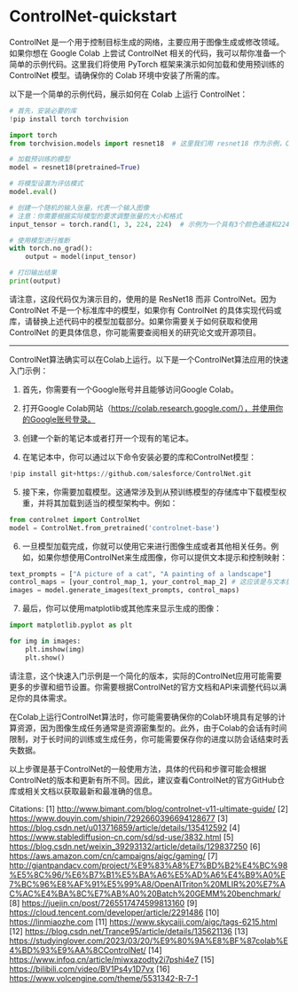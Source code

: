 # ControlNet-quickstart
ControlNet 是一个用于控制目标生成的网络，主要应用于图像生成或修改领域。如果你想在 Google Colab 上尝试 ControlNet 相关的代码，我可以帮你准备一个简单的示例代码。这里我们将使用 PyTorch 框架来演示如何加载和使用预训练的 ControlNet 模型。请确保你的 Colab 环境中安装了所需的库。

以下是一个简单的示例代码，展示如何在 Colab 上运行 ControlNet：

```python
# 首先，安装必要的库
!pip install torch torchvision

import torch
from torchvision.models import resnet18  # 这里我们用 resnet18 作为示例，ControlNet 的使用类似

# 加载预训练的模型
model = resnet18(pretrained=True)

# 将模型设置为评估模式
model.eval()

# 创建一个随机的输入张量，代表一个输入图像
# 注意：你需要根据实际模型的要求调整张量的大小和格式
input_tensor = torch.rand(1, 3, 224, 224)  # 示例为一个具有3个颜色通道和224x224大小的假图像

# 使用模型进行推断
with torch.no_grad():
    output = model(input_tensor)

# 打印输出结果
print(output)
```

请注意，这段代码仅为演示目的，使用的是 ResNet18 而非 ControlNet。因为 ControlNet 不是一个标准库中的模型，如果你有 ControlNet 的具体实现代码或库，请替换上述代码中的模型加载部分。如果你需要关于如何获取和使用 ControlNet 的更具体信息，你可能需要查阅相关的研究论文或开源项目。

-----

ControlNet算法确实可以在Colab上运行。以下是一个ControlNet算法应用的快速入门示例：

1. 首先，你需要有一个Google账号并且能够访问Google Colab。

2. 打开Google Colab网站（https://colab.research.google.com/），并使用你的Google账号登录。

3. 创建一个新的笔记本或者打开一个现有的笔记本。

4. 在笔记本中，你可以通过以下命令安装必要的库和ControlNet模型：

```python
!pip install git+https://github.com/salesforce/ControlNet.git
```

5. 接下来，你需要加载模型。这通常涉及到从预训练模型的存储库中下载模型权重，并将其加载到适当的模型架构中。例如：

```python
from controlnet import ControlNet
model = ControlNet.from_pretrained('controlnet-base')
```

6. 一旦模型加载完成，你就可以使用它来进行图像生成或者其他相关任务。例如，如果你想使用ControlNet来生成图像，你可以提供文本提示和控制映射：

```python
text_prompts = ["A picture of a cat", "A painting of a landscape"]
control_maps = [your_control_map_1, your_control_map_2] # 这应该是与文本提示相对应的控制映射
images = model.generate_images(text_prompts, control_maps)
```

7. 最后，你可以使用matplotlib或其他库来显示生成的图像：

```python
import matplotlib.pyplot as plt

for img in images:
    plt.imshow(img)
    plt.show()
```

请注意，这个快速入门示例是一个简化的版本，实际的ControlNet应用可能需要更多的步骤和细节设置。你需要根据ControlNet的官方文档和API来调整代码以满足你的具体需求。

在Colab上运行ControlNet算法时，你可能需要确保你的Colab环境具有足够的计算资源，因为图像生成任务通常是资源密集型的。此外，由于Colab的会话有时间限制，对于长时间的训练或生成任务，你可能需要保存你的进度以防会话结束时丢失数据。

以上步骤是基于ControlNet的一般使用方法，具体的代码和步骤可能会根据ControlNet的版本和更新有所不同。因此，建议查看ControlNet的官方GitHub仓库或相关文档以获取最新和最准确的信息。

Citations:
[1] http://www.bimant.com/blog/controlnet-v11-ultimate-guide/
[2] https://www.douyin.com/shipin/7292660396694128677
[3] https://blog.csdn.net/u013716859/article/details/135412592
[4] https://www.stablediffusion-cn.com/sd/sd-use/3832.html
[5] https://blog.csdn.net/weixin_39293132/article/details/129837250
[6] https://aws.amazon.com/cn/campaigns/aigc/gaming/
[7] http://giantpandacv.com/project/%E9%83%A8%E7%BD%B2%E4%BC%98%E5%8C%96/%E6%B7%B1%E5%BA%A6%E5%AD%A6%E4%B9%A0%E7%BC%96%E8%AF%91%E5%99%A8/OpenAITriton%20MLIR%20%E7%AC%AC%E4%BA%8C%E7%AB%A0%20Batch%20GEMM%20benchmark/
[8] https://juejin.cn/post/7265517474599813160
[9] https://cloud.tencent.com/developer/article/2291486
[10] https://linmiaozhe.com
[11] https://www.skycaiji.com/aigc/tags-6215.html
[12] https://blog.csdn.net/Trance95/article/details/135621136
[13] https://studyinglover.com/2023/03/20/%E9%80%9A%E8%BF%87colab%E4%BD%93%E9%AA%8CControlNet/
[14] https://www.infoq.cn/article/miwxazodty2i7pshi4e7
[15] https://bilibili.com/video/BV1Ps4y1D7vx
[16] https://www.volcengine.com/theme/5531342-R-7-1

